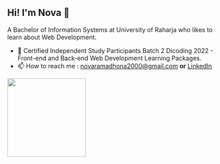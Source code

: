 ## Hi! I'm Nova 👋

A Bachelor of Information Systems at University of Raharja who likes to learn about Web Development.

- 🌱 Certified Independent Study Participants Batch 2 Dicoding 2022 - Front-end and Back-end Web Development Learning Packages. 
- 📫 How to reach me : novaramadhona2000@gmail.com **or** [LinkedIn](https://www.linkedin.com/in/nova-ramadhona/)

<p align="left">
   <img height="180em" src="https://github-readme-stats-eight-theta.vercel.app/api?username=novaramadhona&show_icons=true&theme=algolia&include_all_commits=true&count_private=true"/>
</p>
